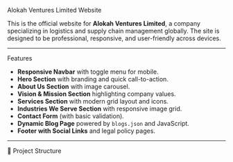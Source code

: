  Alokah Ventures Limited Website

This is the official website for **Alokah Ventures Limited**, a company specializing in logistics and supply chain management globally. The site is designed to be professional, responsive, and user-friendly across devices.

---

 Features
- **Responsive Navbar** with toggle menu for mobile.
- **Hero Section** with branding and quick call-to-action.
- **About Us Section** with image carousel.
- **Vision & Mission Section** highlighting company values.
- **Services Section** with modern grid layout and icons.
- **Industries We Serve Section** with responsive image grid.
- **Contact Form** (with basic validation).
- **Dynamic Blog Page** powered by `blogs.json` and JavaScript.
- **Footer with Social Links** and legal policy pages.

---

 📂 Project Structure
